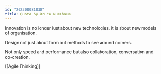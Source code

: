 ```yaml
---
id: "202308081830"
title: Quote by Bruce Nussbaum
---
```


Innovation is no longer just about new technologies, it is about new models of organisation.

Design not just about form but methods to see around corners.

Not only speed and performance but also collaboration, conversation and co-creation.

[[Agile Thinking]]
